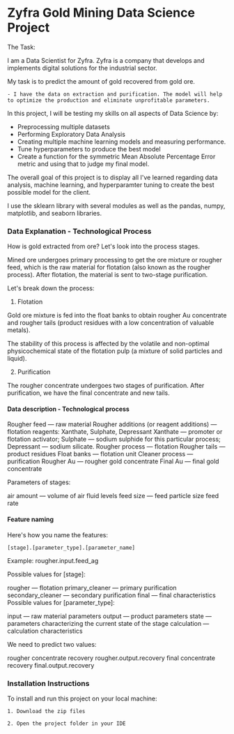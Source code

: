 # Zyfra Gold Mining Data Science Project

The Task:

I am a Data Scientist for Zyfra. Zyfra is a company that develops and implements digital solutions for the industrial sector.

My task is to predict the amount of gold recovered from gold ore. 
    
    - I have the data on extraction and purification. The model will help to optimize the production and eliminate unprofitable parameters.


In this project, I will be testing my skills on all aspects of Data Science by:
    
- Preprocessing multiple datasets
- Performing Exploratory Data Analysis
- Creating multiple machine learning models and measuring performance.
- Tune hyperparameters to produce the best model
- Create a function for the symmetric Mean Absolute Percentage Error metric and using that to judge my final model.

The overall goal of this project is to display all I've learned regarding data analysis, machine learning, and hyperparamter tuning to create the best possible model for the client.

I use the sklearn library with several modules as well as the pandas, numpy, matplotlib, and seaborn libraries.

### Data Explanation - Technological Process

How is gold extracted from ore? Let's look into the process stages.

Mined ore undergoes primary processing to get the ore mixture or rougher feed, which is the raw material for flotation (also known as the rougher process). After flotation, the material is sent to two-stage purification.

Let's break down the process:

1. Flotation

Gold ore mixture is fed into the float banks to obtain rougher Au concentrate and rougher tails (product residues with a low concentration of valuable metals).

The stability of this process is affected by the volatile and non-optimal physicochemical state of the flotation pulp (a mixture of solid particles and liquid).

2. Purification

The rougher concentrate undergoes two stages of purification. After purification, we have the final concentrate and new tails.

#### Data description - Technological process

Rougher feed — raw material
Rougher additions (or reagent additions) — flotation reagents: Xanthate, Sulphate, Depressant
Xanthate — promoter or flotation activator;
Sulphate — sodium sulphide for this particular process;
Depressant — sodium silicate.
Rougher process — flotation
Rougher tails — product residues
Float banks — flotation unit
Cleaner process — purification
Rougher Au — rougher gold concentrate
Final Au — final gold concentrate

Parameters of stages:

air amount — volume of air
fluid levels
feed size — feed particle size
feed rate

#### Feature naming

Here's how you name the features:

    [stage].[parameter_type].[parameter_name]

Example: rougher.input.feed_ag

Possible values for [stage]:

rougher — flotation
primary_cleaner — primary purification
secondary_cleaner — secondary purification
final — final characteristics
Possible values for [parameter_type]:

input — raw material parameters
output — product parameters
state — parameters characterizing the current state of the stage
calculation — calculation characteristics


We need to predict two values:

rougher concentrate recovery rougher.output.recovery
final concentrate recovery final.output.recovery


### Installation Instructions

To install and run this project on your local machine:


    1. Download the zip files

    2. Open the project folder in your IDE

